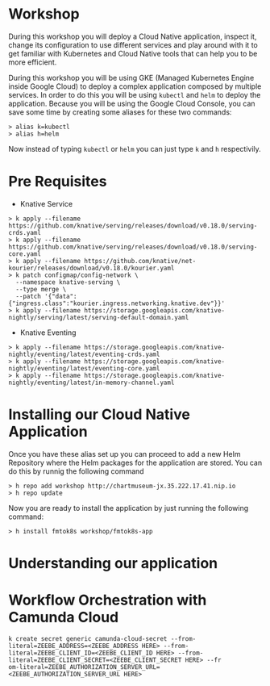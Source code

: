 # Workshop 

During this workshop you will deploy a Cloud Native application, inspect it, change its configuration to use different services and 
play around with it to get familiar with Kubernetes and Cloud Native tools that can help you to be more efficient. 

During this workshop you will be using GKE (Managed Kubernetes Engine inside Google Cloud) to deploy a complex application composed by multiple services. In order to do this 
you will be using `kubectl` and `helm` to deploy the application. Because you will be using the Google Cloud Console, you can save some time by creating some aliases for these two commands:

```
> alias k=kubectl
> alias h=helm
```
Now instead of typing `kubectl` or `helm` you can just type `k` and `h` respectivily. 

# Pre Requisites
- Knative Service


```
> k apply --filename https://github.com/knative/serving/releases/download/v0.18.0/serving-crds.yaml
> k apply --filename https://github.com/knative/serving/releases/download/v0.18.0/serving-core.yaml
> k apply --filename https://github.com/knative/net-kourier/releases/download/v0.18.0/kourier.yaml
> k patch configmap/config-network \
  --namespace knative-serving \
  --type merge \
  --patch '{"data":{"ingress.class":"kourier.ingress.networking.knative.dev"}}'
> k apply --filename https://storage.googleapis.com/knative-nightly/serving/latest/serving-default-domain.yaml  
```

- Knative Eventing

```
> k apply --filename https://storage.googleapis.com/knative-nightly/eventing/latest/eventing-crds.yaml
> k apply --filename https://storage.googleapis.com/knative-nightly/eventing/latest/eventing-core.yaml
> k apply --filename https://storage.googleapis.com/knative-nightly/eventing/latest/in-memory-channel.yaml
```


# Installing our Cloud Native Application

Once you have these alias set up you can proceed to add a new Helm Repository where the Helm packages for the application are stored. 
You can do this by runnig the following command

```
> h repo add workshop http://chartmuseum-jx.35.222.17.41.nip.io
> h repo update
```

Now you are ready to install the application by just running the following command:
```
> h install fmtok8s workshop/fmtok8s-app
```

# Understanding our application

# Workflow Orchestration with Camunda Cloud

```
k create secret generic camunda-cloud-secret --from-literal=ZEEBE_ADDRESS=<ZEEBE_ADDRESS HERE> --from-literal=ZEEBE_CLIENT_ID=<ZEEBE_CLIENT_ID HERE> --from-literal=ZEEBE_CLIENT_SECRET=<ZEEBE_CLIENT_SECRET HERE> --fr
om-literal=ZEEBE_AUTHORIZATION_SERVER_URL=<ZEEBE_AUTHORIZATION_SERVER_URL HERE>
```
